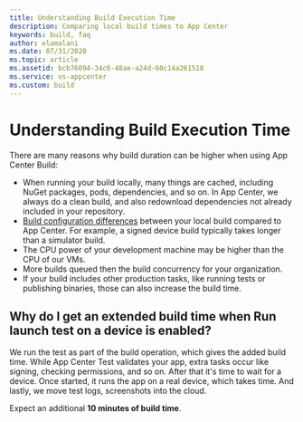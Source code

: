 ```yaml
---
title: Understanding Build Execution Time
description: Comparing local build times to App Center
keywords: build, faq
author: elamalani
ms.date: 07/31/2020
ms.topic: article
ms.assetid: bcb76094-34c6-48ae-a24d-60c14a261518
ms.service: vs-appcenter
ms.custom: build
---
```


# Understanding Build Execution Time
There are many reasons why build duration can be higher when using App Center Build:

* When running your build locally, many things are cached, including NuGet packages, pods, dependencies, and so on. In App Center, we always do a clean build, and also redownload dependencies not already included in your repository.
* [Build configuration differences](~/build/troubleshooting/build-failed.md#if-building-works-locally-but-not-in-app-center) between your local build compared to App Center. For example, a signed device build typically takes longer than a simulator build. 
* The CPU power of your development machine may be higher than the CPU of our VMs.
* More builds queued then the build concurrency for your organization.
* If your build includes other production tasks, like running tests or publishing binaries, those can also increase the build time.

## Why do I get an extended build time when **Run launch test on a device** is enabled?
We run the test as part of the build operation, which gives the added build time. While App Center Test validates your app, extra tasks occur like signing, checking permissions, and so on. After that it's time to wait for a device. Once started, it runs the app on a real device, which takes time. And lastly, we move test logs, screenshots into the cloud.

Expect an additional **10 minutes of build time**.